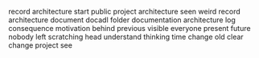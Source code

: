 record architecture start public project architecture seen weird record architecture document docadl folder documentation architecture log consequence motivation behind previous visible everyone present future nobody left scratching head understand thinking time change old clear change project see